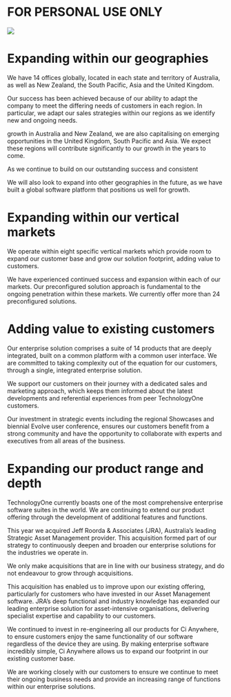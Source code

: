 # FOR PERSONAL USE ONLY  

![](tmppcxyqv23/ab8001b0ae04e8f4c2142bb2e6f6f8bd955a9c8de51b4c0c5d06e1b111562a69.jpg)  

# Expanding within our geographies  

We have 14 offices globally, located in each state and territory of Australia, as well as New Zealand, the South Pacific, Asia and the United Kingdom.  

Our success has been achieved because of our ability to adapt the company to meet the differing needs of customers in each region. In particular, we adapt our sales strategies within our regions as we identify new and ongoing needs.  

growth in Australia and New Zealand, we are also capitalising on emerging opportunities in the United Kingdom, South Pacific and Asia. We expect these regions will contribute significantly to our growth in the years to come.  

As we continue to build on our outstanding success and consistent  

We will also look to expand into other geographies in the future, as we have built a global software platform that positions us well for growth.  

# Expanding within our vertical markets  

We operate within eight specific vertical markets which provide room to expand our customer base and grow our solution footprint, adding value to customers.  

We have experienced continued success and expansion within each of our markets. Our preconfigured solution approach is fundamental to the ongoing penetration within these markets. We currently offer more than 24 preconfigured solutions.  

# Adding value to existing customers  

Our enterprise solution comprises a suite of 14 products that are deeply integrated, built on a common platform with a common user interface. We are committed to taking complexity out of the equation for our customers, through a single, integrated enterprise solution.  

We support our customers on their journey with a dedicated sales and marketing approach, which keeps them informed about the latest developments and referential experiences from peer TechnologyOne customers.  

Our investment in strategic events including the regional Showcases and biennial Evolve user conference, ensures our customers benefit from a strong community and have the opportunity to collaborate with experts and executives from all areas of the business.  

# Expanding our product range and depth  

TechnologyOne currently boasts one of the most comprehensive enterprise software suites in the world. We are continuing to extend our product offering through the development of additional features and functions.  

This year we acquired Jeff Roorda & Associates (JRA), Australia’s leading Strategic Asset Management provider. This acquisition formed part of our strategy to continuously deepen and broaden our enterprise solutions for the industries we operate in.  

We only make acquisitions that are in line with our business strategy, and do not endeavour to grow through acquisitions.  

This acquisition has enabled us to improve upon our existing offering, particularly for customers who have invested in our Asset Management software. JRA’s deep functional and industry knowledge has expanded our leading enterprise solution for asset-intensive organisations, delivering specialist expertise and capability to our customers.  

We continued to invest in re-engineering all our products for Ci Anywhere, to ensure customers enjoy the same functionality of our software regardless of the device they are using. By making enterprise software incredibly simple, Ci Anywhere allows us to expand our footprint in our existing customer base.  

We are working closely with our customers to ensure we continue to meet their ongoing business needs and provide an increasing range of functions within our enterprise solutions.  